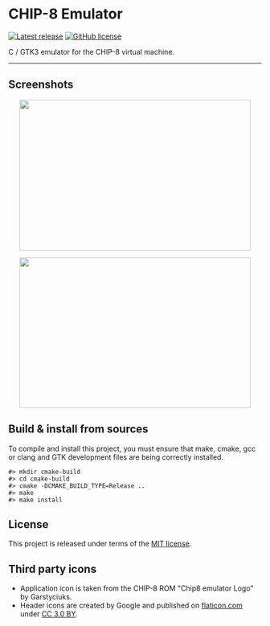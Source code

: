# CHIP-8 Emulator

[![Latest release](https://img.shields.io/badge/latest_release-1.1-orange.svg)](https://github.com/thibaultmeyer/chip8-emulator/releases)
[![GitHub license](https://img.shields.io/badge/license-MIT-blue.svg)](https://github.com/thibaultmeyer/chip8-emulator/blob/master/LICENSE)

C / GTK3 emulator for the CHIP-8 virtual machine.
*****

## Screenshots
<p align="center">
  <img width="460" height="300" src="https://user-images.githubusercontent.com/1005086/76698226-abb83c80-66a0-11ea-93bd-32776fee27e4.png">
</p>
<p align="center">
  <img width="460" height="300" src="https://user-images.githubusercontent.com/1005086/76698228-ace96980-66a0-11ea-8e02-ba9094040731.png">
</p>


## Build & install from sources
To compile and install this project, you must ensure that make, cmake, gcc or clang and GTK development files are being
correctly installed.

    #> mkdir cmake-build
    #> cd cmake-build
    #> cmake -DCMAKE_BUILD_TYPE=Release ..
    #> make
    #> make install


## License
This project is released under terms of the [MIT license](https://github.com/thibaultmeyer/chip8-emulator/blob/master/LICENSE).


## Third party icons
- Application icon is taken from the CHIP-8 ROM "Chip8 emulator Logo" by Garstyciuks.
- Header icons are created by Google and published on [flaticon.com](https://www.flaticon.com/packs/material-design/2)
under [CC 3.0 BY](https://creativecommons.org/licenses/by/3.0/).
